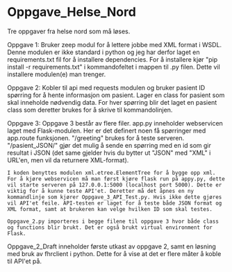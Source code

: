 # Oppgave_Helse_Nord
Tre oppgaver fra helse nord som må løses.


Oppgave 1:
    Bruker zeep modul for å lettere jobbe med XML format i WSDL. Denne modulen er ikke standard i python og jeg har derfor laget en requirements.txt fil for å installere dependencies. For å installere kjør "pip install -r requirements.txt" i kommandofeltet i mappen til .py filen. Dette vil installere modulen(e) man trenger.

Oppgave 2:
    Kobler til api med requests modulen og bruker pasient ID spørring for å hente informasjon om pasient. Lager en class for pasient som skal inneholde nødvendig data. For hver spørring blir det laget en pasient class som deretter brukes for å skrive til kommandolinjen.

Oppgave 3:
    Oppgave 3 består av flere filer. app.py inneholder webservicen laget med Flask-modulen. Her er det definert noen få spørringer med app.route funksjonen. "/greeting" brukes for å teste serveren. "/pasient_JSON/<id>" gjør det mulig å sende en spørring med en id som gir resultat i JSON (det same gjelder hvis du bytter ut "JSON" med "XML" i URL'en, men vil da returnere XML-format). 

    I koden benyttes modulen xml.etree.ElementTree for å bygge opp xml. For å kjøre webservicen må man først kjøre flask run på appy.py, dette vil starte serveren på 127.0.0.1:5000 (localhost port 5000). Dette er viktig for å kunne teste API'et. Deretter må det åpnes en ny kommandlinje som kjører Oppgave_3_API_Test.py. Hvis ikke dette gjøres vil API'et feile. API-testen er laget for å teste både JSON format og XML format, samt at brukeren kan velge hvilken ID som skal testes. 

    Oppgave_2.py importeres i begge filene til oppgave 3 hvor både class og functions blir brukt. Det er også brukt virtual environment for Flask.



Oppgave_2_Draft inneholder første utkast av oppgave 2, samt en løsning med bruk av fhrclient i python. Dette for å vise at det er flere måter å koble til API'et på.